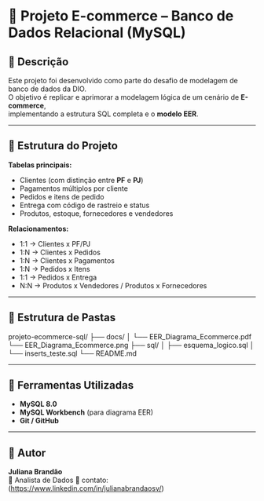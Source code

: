 # 🛒 Projeto E-commerce – Banco de Dados Relacional (MySQL)

## 📘 Descrição
Este projeto foi desenvolvido como parte do desafio de modelagem de banco de dados da DIO.  
O objetivo é replicar e aprimorar a modelagem lógica de um cenário de **E-commerce**,  
implementando a estrutura SQL completa e o **modelo EER**.

---

## 🧱 Estrutura do Projeto

**Tabelas principais:**
- Clientes (com distinção entre **PF** e **PJ**)
- Pagamentos múltiplos por cliente
- Pedidos e itens de pedido
- Entrega com código de rastreio e status
- Produtos, estoque, fornecedores e vendedores

**Relacionamentos:**
- 1:1 → Clientes x PF/PJ  
- 1:N → Clientes x Pedidos  
- 1:N → Clientes x Pagamentos  
- 1:N → Pedidos x Itens  
- 1:1 → Pedidos x Entrega  
- N:N → Produtos x Vendedores / Produtos x Fornecedores  

---

## 🧩 Estrutura de Pastas

projeto-ecommerce-sql/
├── docs/
│ └── EER_Diagrama_Ecommerce.pdf
  └── EER_Diagrama_Ecommerce.png
├── sql/
│ ├── esquema_logico.sql
│ └── inserts_teste.sql
└── README.md

---

## 💾 Ferramentas Utilizadas
- **MySQL 8.0**
- **MySQL Workbench** (para diagrama EER)
- **Git / GitHub**

---

## 🧠 Autor
**Juliana Brandão**  
💼 Analista de Dados 
📧 contato: (https://www.linkedin.com/in/julianabrandaosv/)

